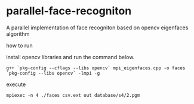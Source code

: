 # parallel-face-recogniton
A parallel implementation of face recogniton based on opencv eigenfaces algorithm

how to run

install opencv libraries and run the command below.

```
g++ `pkg-config --cflags --libs opencv` mpi_eigenfaces.cpp -o faces `pkg-config --libs opencv` -lmpi -g
```

execute

```
mpiexec -n 4 ./faces csv.ext out database/s4/2.pgm
```
